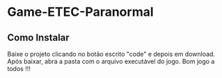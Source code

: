 # Game-ETEC-Paranormal

## Como Instalar

Baixe o projeto clicando no botão escrito "code" e depois em download. Após baixar, abra a pasta com o arquivo executável do jogo. Bom jogo a todos !!!
